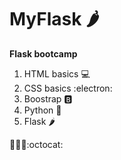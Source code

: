 # **MyFlask** 🌶️
**Flask bootcamp**

1. HTML basics  :computer:
2. CSS basics  :electron:
3. Boostrap  :b:
4. Python  :snake:
5. Flask  :hot_pepper:


:technologist::mate::octocat:
